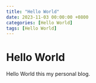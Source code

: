 ```yaml
---
title: "Hello World"
date: 2023-11-03 00:00:00 +0800
categories: [Hello World]
tags: [Hello World]
---
```


# Hello World

Hello World this my personal blog.

